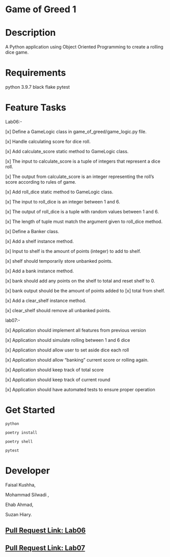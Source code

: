 # Game of Greed 1

# Description

A Python application using Object Oriented Programming to create a rolling dice game.

# Requirements

python 3.9.7
black
flake
pytest

# Feature Tasks

Lab06:-

[x] Define a GameLogic class in game_of_greed/game_logic.py file.

[x] Handle calculating score for dice roll.

[x] Add calculate_score static method to GameLogic class.

[x] The input to calculate_score is a tuple of integers that represent a dice roll.

[x] The output from calculate_score is an integer representing the roll’s score according to rules of game.

[x] Add roll_dice static method to GameLogic class.

[x] The input to roll_dice is an integer between 1 and 6.

[x] The output of roll_dice is a tuple with random values between 1 and 6.

[x] The length of tuple must match the argument given to roll_dice method.

[x] Define a Banker class.

[x] Add a shelf instance method.

[x] Input to shelf is the amount of points (integer) to add to shelf.

[x] shelf should temporarily store unbanked points.

[x] Add a bank instance method.

[x] bank should add any points on the shelf to total and reset shelf to 0.

[x] bank output should be the amount of points added to [x] total from shelf.

[x] Add a clear_shelf instance method.

[x] clear_shelf should remove all unbanked points.

lab07:-

[x] Application should implement all features from previous version

[x] Application should simulate rolling between 1 and 6 dice

[x] Application should allow user to set aside dice each roll

[x] Application should allow “banking” current score or rolling again.

[x] Application should keep track of total score

[x] Application should keep track of current round

[x] Application should have automated tests to ensure proper operation

# Get Started

```
python

poetry install

poetry shell

pytest

```

# Developer

Faisal Kushha,

Mohammad Silwadi ,

Ehab Ahmad,

Suzan Hiary.

## [Pull Request Link: Lab06](https://github.com/game-of-greed-group5/game-of-greed/pull/1)

## [Pull Request Link: Lab07](https://github.com/game-of-greed-group5/game-of-greed/pull/2)
